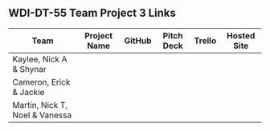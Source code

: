## WDI-DT-55 Team Project 3 Links

| Team | Project Name | GitHub | Pitch Deck | Trello | Hosted Site |
|---|:---:|:---:|:---:|:---:|:---:|
| Kaylee, Nick A & Shynar<br> |  |  |  |  |  |
| Cameron, Erick & Jackie<br> |  |  |  |  |  |
| Martin, Nick T, Noel & Vanessa<br> |  |  |  |  |  |

